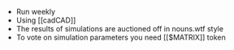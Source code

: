 - Run weekly
- Using [[cadCAD]]
- The results of simulations are auctioned off in nouns.wtf style
- To vote on simulation parameters you need [[$MATRIX]] token

